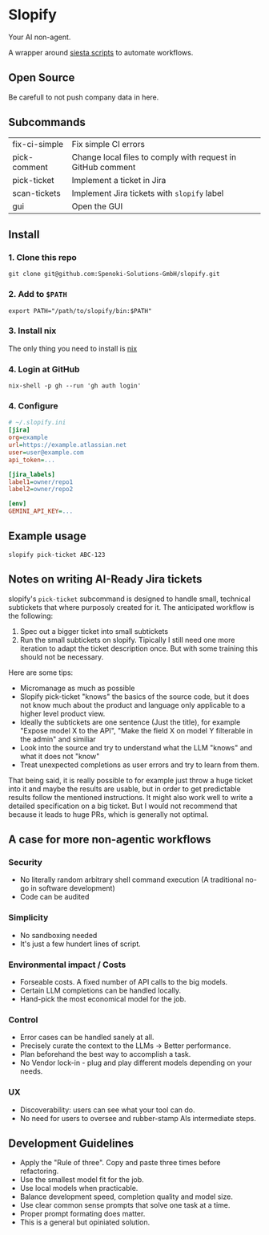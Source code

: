 # Slopify

Your AI non-agent.

A wrapper around [siesta scripts](https://github.com/ihucos/siesta) to automate workflows.

## Open Source
Be carefull to not push company data in here.

## Subcommands

| | |
| -------- | ------- |
| fix-ci-simple | Fix simple CI errors     |
| pick-comment  | Change local files to comply with request in GitHub comment     |
| pick-ticket   | Implement a ticket in Jira    |
| scan-tickets   | Implement Jira tickets with `slopify` label    |
| gui   | Open the GUI   |

## Install
### 1. Clone this repo
```
git clone git@github.com:Spenoki-Solutions-GmbH/slopify.git
```

### 2. Add to `$PATH`
```
export PATH="/path/to/slopify/bin:$PATH"
```
### 3. Install nix
The only thing you need to install is [nix](https://nix.dev/install-nix)

### 4. Login at GitHub
```
nix-shell -p gh --run 'gh auth login'
``` 

### 4. Configure
```ini
# ~/.slopify.ini
[jira]
org=example
url=https://example.atlassian.net
user=user@example.com
api_token=...

[jira_labels]
label1=owner/repo1
label2=owner/repo2

[env]
GEMINI_API_KEY=...
```

## Example usage
```
slopify pick-ticket ABC-123
```

## Notes on writing AI-Ready Jira tickets
slopify's `pick-ticket` subcommand is designed to handle small, technical subtickets that where purposoly created for it. The anticipated workflow is the following:
1. Spec out a bigger ticket into small subtickets
2. Run the small subtickets on slopify. Tipically I still need one more iteration to adapt the ticket description once. But with some training this should not be necessary.

Here are some tips:
  - Micromanage as much as possible
  - Slopify pick-ticket "knows" the basics of the source code, but it does not know much about the product and language only applicable to a higher level product view.
  - Ideally the subtickets are one sentence (Just the title), for example "Expose model X to the API", "Make the field X on model Y filterable in the admin" and similiar
  - Look into the source and try to understand what the LLM "knows" and what it does not "know"
  - Treat unexpected completions as user errors and try to learn from them.

 That being said, it is really possible to for example just throw a huge ticket into it and maybe the results are usable, but in order to get predictable results follow the mentioned instructions.
 It might also work well to write a detailed specification on a big ticket. But I would not recommend that because it leads to huge PRs, which is generally not optimal.


## A case for more non-agentic workflows

### Security
* No literally random arbitrary shell command execution (A traditional no-go in software development)
* Code can be audited


### Simplicity
* No sandboxing needed
* It's just a few hundert lines of script.
  
### Environmental impact / Costs
* Forseable costs. A fixed number of API calls to the big models.
* Certain LLM completions can be handled locally.
* Hand-pick the most economical model for the job.

### Control
* Error cases can be handled sanely at all.
* Precisely curate the context to the LLMs -> Better performance.
* Plan beforehand the best way to accomplish a task.
* No Vendor lock-in - plug and play different models depending on your needs.

### UX
* Discoverability: users can see what your tool can do.
* No need for users to oversee and rubber-stamp AIs intermediate steps.


## Development Guidelines
* Apply the "Rule of three". Copy and paste three times before refactoring.
* Use the smallest model fit for the job.
* Use local models when practicable.
* Balance development speed, completion quality and model size.
* Use clear common sense prompts that solve one task at a time.
* Proper prompt formating does matter.
* This is a general but opiniated solution.
